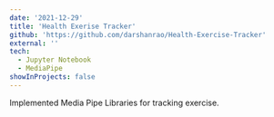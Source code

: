 ```yaml
---
date: '2021-12-29'
title: 'Health Exerise Tracker'
github: 'https://github.com/darshanrao/Health-Exercise-Tracker'
external: ''
tech:
  - Jupyter Notebook
  - MediaPipe
showInProjects: false
---
```


Implemented Media Pipe Libraries for tracking exercise.
